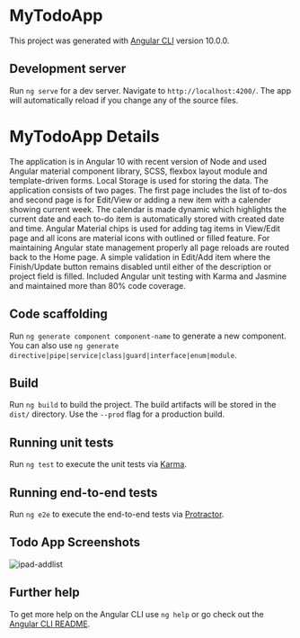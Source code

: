 # MyTodoApp

This project was generated with [Angular CLI](https://github.com/angular/angular-cli) version 10.0.0.

## Development server

Run `ng serve` for a dev server. Navigate to `http://localhost:4200/`. The app will automatically reload if you change any of the source files.

# MyTodoApp Details

The application is in Angular 10 with recent version of Node and used Angular material component library, SCSS, flexbox layout module and template-driven forms. 
Local Storage is used for storing the data.
The application consists of two pages. The first page includes the list of to-dos and second page is for Edit/View or adding a new item with a calender showing current week.
The calendar is made dynamic which highlights the current date and each to-do item is automatically stored with created date and time. 
Angular Material chips is used for adding tag items in View/Edit page and all icons are material icons with outlined or filled feature.
For maintaining Angular state management properly all page reloads are routed back to the Home page. 
A simple validation in Edit/Add item where the Finish/Update button remains disabled until either of the description or project field is filled.
Included Angular unit testing with Karma and Jasmine and maintained more than 80% code coverage. 

## Code scaffolding

Run `ng generate component component-name` to generate a new component. You can also use `ng generate directive|pipe|service|class|guard|interface|enum|module`.

## Build

Run `ng build` to build the project. The build artifacts will be stored in the `dist/` directory. Use the `--prod` flag for a production build.

## Running unit tests

Run `ng test` to execute the unit tests via [Karma](https://karma-runner.github.io).

## Running end-to-end tests

Run `ng e2e` to execute the end-to-end tests via [Protractor](http://www.protractortest.org/).

## Todo App Screenshots

![ipad-addlist](https://github.com/sreekanthkylm/Angular-10-ToDo/tree/master/assets/ipad-addlist.PNG?raw=true)




## Further help

To get more help on the Angular CLI use `ng help` or go check out the [Angular CLI README](https://github.com/angular/angular-cli/blob/master/README.md).
